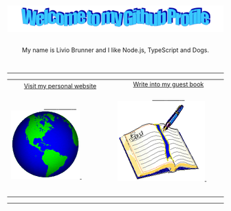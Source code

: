 <div align="center">
  <img src="images/welcome.png" style="max-width: 100%;" alt="Welcome to my Github Profile" />
  <br />
  <br />

  <p>My name is Livio Brunner and I like Node.js, TypeScript and Dogs.</p>

  <br />

</div>
<hr />
<table width="100%">
<tr>
<td align="center">
<a href="https://brunnerliv.io">
Visit my personal website 
<br />
<br />

<span>&nbsp;&nbsp;&nbsp;&nbsp;&nbsp;&nbsp;&nbsp;&nbsp;</span>
<span>&nbsp;&nbsp;&nbsp;&nbsp;&nbsp;&nbsp;&nbsp;&nbsp;</span>
<span>&nbsp;&nbsp;</span> 
<img src="images/globe.gif">
</a>
<span>&nbsp;&nbsp;&nbsp;&nbsp;&nbsp;&nbsp;&nbsp;&nbsp;</span>
<span>&nbsp;&nbsp;&nbsp;&nbsp;&nbsp;&nbsp;&nbsp;&nbsp;</span>
<span>&nbsp;&nbsp;&nbsp;&nbsp;&nbsp;&nbsp;&nbsp;&nbsp;</span>
<span>&nbsp;&nbsp;&nbsp;&nbsp;&nbsp;&nbsp;&nbsp;&nbsp;</span>
<span>&nbsp;&nbsp;&nbsp;&nbsp;&nbsp;&nbsp;&nbsp;&nbsp;</span>    
</td>
<td align="center">
<a href="https://github.com/BrunnerLivio/brunnerlivio/issues">
Write into my guest book <br />

<span>&nbsp;&nbsp;&nbsp;&nbsp;&nbsp;&nbsp;&nbsp;&nbsp;</span>
<span>&nbsp;&nbsp;&nbsp;&nbsp;&nbsp;&nbsp;&nbsp;&nbsp;</span>
<span>&nbsp;&nbsp;</span> 
<img src="images/book.gif"> 
</a>
<span>&nbsp;&nbsp;&nbsp;&nbsp;&nbsp;&nbsp;&nbsp;&nbsp;</span>
<span>&nbsp;&nbsp;&nbsp;&nbsp;&nbsp;&nbsp;&nbsp;&nbsp;</span>
<span>&nbsp;&nbsp;&nbsp;&nbsp;&nbsp;&nbsp;&nbsp;&nbsp;</span>
<span>&nbsp;&nbsp;&nbsp;&nbsp;&nbsp;&nbsp;&nbsp;&nbsp;</span>
<span>&nbsp;&nbsp;&nbsp;&nbsp;&nbsp;&nbsp;&nbsp;&nbsp;</span>    
</td>
</tr>
</table>

<hr />